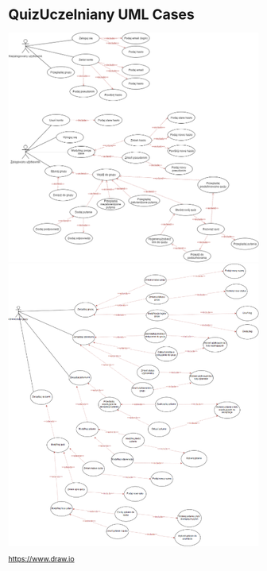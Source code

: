 # QuizUczelniany UML Cases

![UML Cases](https://github.com/Kuczu/QuizUczelniany/blob/UML-Cases/Untitled%20Diagram.png)
![UML Cases](https://github.com/Kuczu/QuizUczelniany/blob/UML-Cases/Admin_diagram.png)

https://www.draw.io
